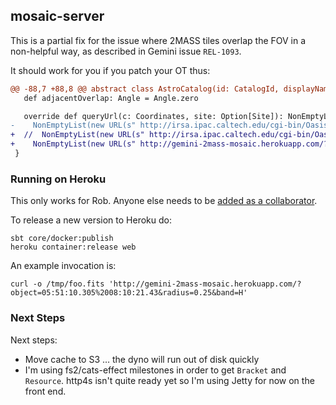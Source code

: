 ## mosaic-server

This is a partial fix for the issue where 2MASS tiles overlap the FOV in a non-helpful way, as described in Gemini issue `REL-1093`.

It should work for you if you patch your OT thus:

```patch
@@ -88,7 +88,8 @@ abstract class AstroCatalog(id: CatalogId, displayName: String, shortName: Strin
   def adjacentOverlap: Angle = Angle.zero

   override def queryUrl(c: Coordinates, site: Option[Site]): NonEmptyList[URL] =
-    NonEmptyList(new URL(s" http://irsa.ipac.caltech.edu/cgi-bin/Oasis/2MASSImg/nph-2massimg?objstr=${c.ra.toAngle.formatHMS}%20${c.dec.formatDMS}&size=${size.toArcsecs.toInt}&band=${band.name}"))
+  //  NonEmptyList(new URL(s" http://irsa.ipac.caltech.edu/cgi-bin/Oasis/2MASSImg/nph-2massimg?objstr=${c.ra.toAngle.formatHMS}%20${c.dec.formatDMS}&size=${size.toArcsecs.toInt}&band=${band.name}"))
+    NonEmptyList(new URL(s" http://gemini-2mass-mosaic.herokuapp.com/?object=${c.ra.toAngle.formatHMS}%20${c.dec.formatDMS}&radius=${0.25}&band=${band.name}"))
 }
```

### Running on Heroku

This only works for Rob. Anyone else needs to be [added as a collaborator](https://devcenter.heroku.com/articles/collaborating#add-collaborators).

To release a new version to Heroku do:

```
sbt core/docker:publish
heroku container:release web
```

An example invocation is:

```
curl -o /tmp/foo.fits 'http://gemini-2mass-mosaic.herokuapp.com/?object=05:51:10.305%2008:10:21.43&radius=0.25&band=H'
```


### Next Steps

Next steps:

- Move cache to S3 … the dyno will run out of disk quickly
- I'm using fs2/cats-effect milestones in order to get `Bracket` and `Resource`. http4s isn't quite ready yet so I'm using Jetty for now on the front end.
